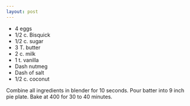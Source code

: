 ```yaml
---
layout: post
---
```


* 4 eggs
* 1/2 c. Bisquick
* 1/2 c. sugar
* 3 T. butter
* 2 c. milk
* 1 t. vanilla
* Dash nutmeg
* Dash of salt
* 1/2 c. coconut

Combine all ingredients in blender for 10 seconds. Pour batter into 9 inch pie plate. Bake at 400 for 30 to 40 minutes.
